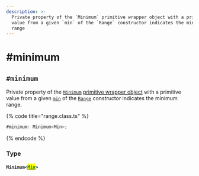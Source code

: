 ```yaml
---
description: >-
  Private property of the `Minimum` primitive wrapper object with a primitive
  value from a given `min` of the `Range` constructor indicates the minimum
  range
---
```


# #minimum

## `#minimum`

Private property of the [`Minimum`](broken-reference) [primitive wrapper object](https://developer.mozilla.org/en-US/docs/Glossary/Primitive#primitive\_wrapper\_objects\_in\_javascript) with a primitive value from a given [`min`](../constructor.md#min-min) of the [`Range`](broken-reference) constructor indicates the minimum range.

{% code title="range.class.ts" %}
```typescript
#minimum: Minimum<Min>;
```
{% endcode %}

### Type

#### `Minimum<`[<mark style="color:green;">`Min`</mark>](../generic-type-variables.md#minextendsnumber)`>`
